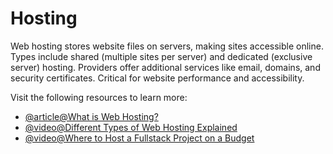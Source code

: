 # Hosting

Web hosting stores website files on servers, making sites accessible online. Types include shared (multiple sites per server) and dedicated (exclusive server) hosting. Providers offer additional services like email, domains, and security certificates. Critical for website performance and accessibility.

Visit the following resources to learn more:

- [@article@What is Web Hosting?](https://www.namecheap.com/hosting/what-is-web-hosting-definition/)
- [@video@Different Types of Web Hosting Explained](https://www.youtube.com/watch?v=AXVZYzw8geg)
- [@video@Where to Host a Fullstack Project on a Budget](https://www.youtube.com/watch?v=Kx_1NYYJS7Q)
